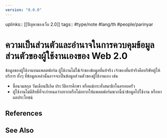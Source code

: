 ```yaml
---
version: "0.0.0"
---
```

uplinks:: [[ปัญหาของเว็บ 2.0]]
tags:: #type/note #lang/th #people/parinyar 
# ความเป็นส่วนตัวและอำนาจในการควบคุมข้อมูลส่วนตัวของผู้ใช้งานเองของ Web 2.0
ข้อมูลของผู้ใช้งานบนแพลตฟอร์ม ผู้ใช้งานไม่ใช่เจ้าของข้อมูลที่แท้จริง เจ้าของที่แท้จริงคือบริษัทผู้ให้บริการ ทั้งๆ ที่ข้อมูลเหล่านั้นอาจจะเป็นข้อมูลส่วนตัวของผู้ใช้งานเอง เช่น 
- ชื่อนามสกุล วันเดือนปีเกิด ประวัติการศึกษา หรือแม้กระทั่งสมาชิกในครอบครัว
- ผู้ใช้งานไม่มีสิทธิ์ที่จะกำหนดว่าอยากหรือไม่อยากให้แพลตฟอร์มพวกนี้นำข้อมูลไปใช้งาน หรือหาผลประโยชน์

## References

## See Also
